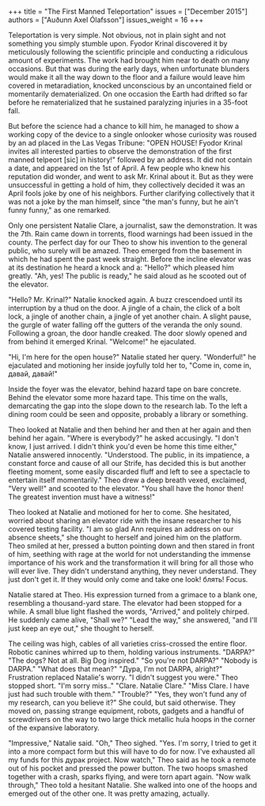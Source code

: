 +++
title = "The First Manned Teleportation"
issues = ["December 2015"]
authors = ["Auðunn Axel Ólafsson"]
issues_weight = 16
+++

Teleportation is very simple. Not obvious, not in plain sight and not something you simply stumble upon. Fyodor Krinal discovered it by meticulously following the scientific principle and conducting a ridiculous amount of experiments. The work had brought him near to death on many occasions. But that was during the early days, when unfortunate blunders would make it all the way down to the floor and a failure would leave him covered in metaradiation, knocked unconscious by an uncontained field or momentarily dematerialized. On one occasion the Earth had drifted so far before he rematerialized that he sustained paralyzing injuries in a 35-foot fall.

But before the science had a chance to kill him, he managed to show a working copy of the device to a single onlooker whose curiosity was roused by an ad placed in the Las Vegas Tribune: "OPEN HOUSE! Fyodor Krinal invites all interested parties to observe the demonstration of the first manned telpeort [sic] in history!" followed by an address. It did not contain a date, and appeared on the 1st of April. A few people who knew his reputation did wonder, and went to ask Mr. Krinal about it. But as they were unsuccessful in getting a hold of him, they collectively decided it was an April fools joke by one of his neighbors. Further clarifying collectively that it was not a joke by the man himself, since "the man's funny, but he ain't funny funny," as one remarked.

Only one persistent Natalie Clare, a journalist, saw the demonstration. It was the 7th. Rain came down in torrents, flood warnings had been issued in the county. The perfect day for our Theo to show his invention to the general public, who surely will be amazed. Theo emerged from the basement in which he had spent the past week straight. Before the incline elevator was at its destination he heard a knock and a: "Hello?" which pleased him greatly. "Ah, yes! The public is ready," he said aloud as he scooted out of the elevator.

"Hello? Mr. Krinal?" Natalie knocked again. A buzz crescendoed until its interruption by a thud on the door. A jingle of a chain, the click of a bolt lock, a jingle of another chain, a jingle of yet another chain. A slight pause, the gurgle of water falling off the gutters of the veranda the only sound. Following a groan, the door handle creaked. The door slowly opened and from behind it emerged Krinal. "Welcome!" he ejaculated.

"Hi, I'm here for the open house?" Natalie stated her query. "Wonderful!" he ejaculated and motioning her inside joyfully told her to, "Come in, come in, давай, давай!"

Inside the foyer was the elevator, behind hazard tape on bare concrete. Behind the elevator some more hazard tape. This time on the walls, demarcating the gap into the slope down to the research lab. To the left a dining room could be seen and opposite, probably a library or something.

Theo looked at Natalie and then behind her and then at her again and then behind her again. "Where is everybody?" he asked accusingly. "I don't know, I just arrived. I didn't think you'd even be home this time either," Natalie answered innocently. "Understood. The public, in its impatience, a constant force and cause of all our Strife, has decided this is but another fleeting moment, some easily discarded fluff and left to see a spectacle to entertain itself momentarily." Theo drew a deep breath vexed, exclaimed, "Very well!" and scooted to the elevator. "You shall have the honor then! The greatest invention must have a witness!"

Theo looked at Natalie and motioned for her to come. She hesitated, worried about sharing an elevator ride with the insane researcher to his covered testing facility. "I am so glad Ann requires an address on our absence sheets," she thought to herself and joined him on the platform. Theo smiled at her, pressed a button pointing down and then stared in front of him, seething with rage at the world for not understanding the immense importance of his work and the transformation it will bring for all those who will ever live. They didn't understand anything, they never understand. They just don't get it. If they would only come and take one look! блять! Focus.

Natalie stared at Theo. His expression turned from a grimace to a blank one, resembling a thousand-yard stare. The elevator had been stopped for a while. A small blue light flashed the words, "Arrived," and politely chirped. He suddenly came alive, "Shall we?" "Lead the way," she answered, "and I'll just keep an eye out," she thought to herself.

The ceiling was high, cables of all varieties criss-crossed the entire floor. Robotic canines whirred up to them, holding various instruments. "DARPA?" "The dogs? Not at all. Big Dog inspired." "So you're not DARPA?" "Nobody is DARPA." "What does that mean?" "Дура, I'm not DARPA, alright?" Frustration replaced Natalie's worry. "I didn't suggest you were." Theo stopped short. "I'm sorry miss.." "Clare. Natalie Clare." "Miss Clare. I have just had such trouble with them." "Trouble?" "Yes, they won't fund any of my research, can you believe it?" She could, but said otherwise. They moved on, passing strange equipment, robots, gadgets and a handful of screwdrivers on the way to two large thick metallic hula hoops in the corner of the expansive laboratory.

"Impressive," Natalie said. "Oh," Theo sighed. "Yes. I'm sorry, I tried to get it into a more compact form but this will have to do for now. I've exhausted all my funds for this дурак project. Now watch," Theo said as he took a remote out of his pocket and pressed the power button. The two hoops smashed together with a crash, sparks flying, and were torn apart again. "Now walk through," Theo told a hesitant Natalie. She walked into one of the hoops and emerged out of the other one. It was pretty amazing, actually.
